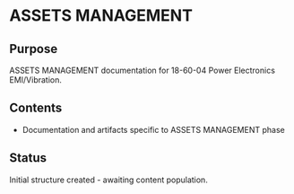 # ASSETS MANAGEMENT

## Purpose
ASSETS MANAGEMENT documentation for 18-60-04 Power Electronics EMI/Vibration.

## Contents
- Documentation and artifacts specific to ASSETS MANAGEMENT phase

## Status
Initial structure created - awaiting content population.
